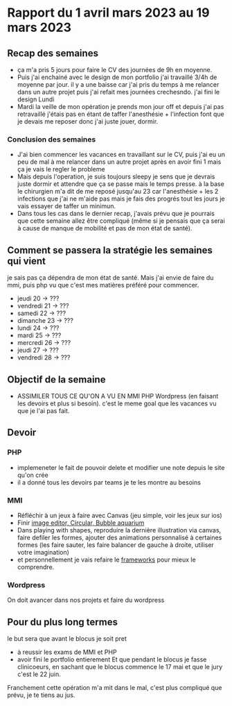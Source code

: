 # Rapport du 1 avril mars 2023 au 19 mars 2023
## Recap des semaines
- ça m'a pris 5 jours pour faire le CV des journées de 9h en moyenne.
- Puis j'ai enchainé avec le design de mon portfolio j'ai travaillé 3/4h de moyenne par jour. il y a une baisse car j'ai pris du temps à me relancer dans un autre projet puis j'ai refait mes journées crechesndo. j'ai fini le design Lundi
- Mardi la veille de mon opération je prends mon jour off
  et depuis j'ai pas retravaillé j'étais pas en étant de taffer l'anesthésie + l'infection font que je devais me reposer donc j'ai juste jouer, dormir.

### Conclusion des semaines
- J'ai bien commencer les vacances en travaillant sur le CV, puis j'ai eu un peu de mal à me relancer dans un autre projet après en avoir fini 1 mais ça je vais le regler le probleme
- Mais depuis l'operation, je suis toujours sleepy je sens que je devrais juste dormir et attendre que ça se passe mais le temps presse. à la base le chirurgien m'a dit de me reposé jusqu'au 23 car l'anesthésie + les 2 infections que j'ai ne m'aide pas mais je fais des progrés tout les jours je vais essayer de taffer un minimun.
- Dans tous les cas dans le dernier recap, j'avais prévu que je pourrais que cette semaine allez être compliqué (même si je pensais que ça serai à cause de manque de mobilité et pas de mon état de santé).


## Comment se passera la stratégie les semaines qui vient
je sais pas ça dépendra de mon état de santé.
Mais j'ai envie de faire du mmi, puis php vu que c'est mes matières préféré pour commencer.

- jeudi 20 ->  ???
- vendredi 21 -> ???
- samedi 22 -> ???
- dimanche 23 -> ???
- lundi 24 -> ???
- mardi 25 -> ???
- mercredi 26 -> ???
- jeudi 27 -> ???
- vendredi 28 -> ???

## Objectif de la semaine
- ASSIMILER TOUS CE QU'ON A VU EN MMI PHP Wordpress (en faisant les devoirs et plus si besoin). c'est le meme goal que les vacances vu que je l'ai pas fait.

## Devoir
### PHP
- implemeneter le fait de pouvoir delete et modifier une note depuis le site qu'on crée
- il a donné tous les devoirs par teams je te les montre au besoins

### MMI
- Réfléchir à un jeux à faire avec Canvas (jeu simple, voir les jeux sur ios)
- Finir [image editor, Circular, Bubble aquarium](https://github.com/tecg-mmi)
- Dans playing with shapes, reproduire la dernière illustration via canvas, faire defiler les formes, ajouter des animations personnalisé à certaines formes (les faire sauter, les faire balancer de gauche à droite, utiliser votre imagination)
- et personnellement je vais refaire le [frameworks](https://github.com/tecg-mmi/canvas-framework-23) pour mieux le comprendre.

### Wordpress
On doit avancer dans nos projets et faire du wordpress

## Pour du plus long termes
le but sera que avant le blocus je soit pret 
- à reussir les exams de MMI et PHP
- avoir fini le portfolio entierement
Et que pendant le blocus je fasse clinicoeurs, en sachant que le blocus commence le 17 mai et que le jury c'est le 22 juin.


Franchement cette opération m'a mit dans le mal, c'est plus compliqué que prévu, je te tiens au jus.
